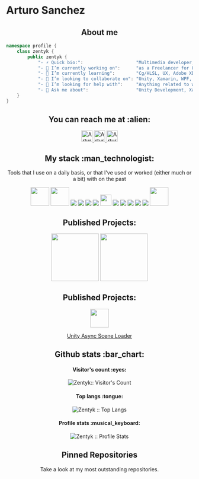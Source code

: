 # Arturo Sanchez

<h2 align="center">About me</h2>

```cs
namespace profile {
    class zentyk {
        public zentyk {
            "- ⚡ Quick bio:":                    "Multimedia developer, expert in Unity3D and Specialized .Net Developer",
            "- 🔭 I’m currently working on":      "as a Freelancer for Unity, WebAPIs and Mobile Projects",
            "- 🌱 I’m currently learning":        "Cg/HLSL, UX, Adobe XD Plugin Development and GraphQL",
            "- 👯 I’m looking to collaborate on": "Unity, Xamarin, WPF, WCF or ASP.net Projects",
            "- 🤔 I’m looking for help with":     "Anything related to what I am currently learning 😅",
            "- 💬 Ask me about":                  "Unity Development, Xamarin.Forms or anyting related to .Net technologies",
    }
}
```

<h2 align="center">You can reach me at :alien:</h2>

<p align="center">
   <a href="https://twitter.com/zentykdev">
    <img src="https://www.vectorlogo.zone/logos/twitter/twitter-icon.svg" alt="Arturo Sanchez LinkedIn Profile" height="30" width="30">
  </a>
    
  <a href="https://www.linkedin.com/in/zentykdev/">
    <img src="https://www.vectorlogo.zone/logos/linkedin/linkedin-icon.svg" alt="Arturo Sanchez LinkedIn Profile" height="30" width="30">
  </a>
  
  <a href="https://www.youtube.com/channel/UCXrJCF3eQsel1PvH0sIvY8Q">
    <img src="https://www.vectorlogo.zone/logos/youtube/youtube-icon.svg" alt="Arturo Sanchez YouTube Channel" height="30" width="30">
  </a>
</p>

<h2 align="center">My stack :man_technologist:</h2>

<p align="center">Tools that I use on a daily basis, or that I've used or worked (either much or a bit) with on the past</p>
<p align="center">
      <img src='https://www.vectorlogo.zone/logos/unity3d/unity3d-icon.svg' height='50px'>
      <img src='https://raw.githubusercontent.com/sammwyy/sammwyy/master/skills/csharp.png' height='50px'>
      <a src="https://www.w3schools.com/css/"><img src="https://img.icons8.com/color/48/000000/css3.png"/></a>
      <a src="https://www.w3schools.com/html/"><img src="https://img.icons8.com/color/48/000000/html-5.png"/></a>
      <a src="https://www.javascript.com/"><img src="https://img.icons8.com/color/48/000000/javascript.png"/></a>
      <a src="https://www.typescriptlang.org/"><img src="https://img.icons8.com/color/48/000000/typescript.png"/></a>
      <a src="https://vuejs.org/"><img src="https://vuejs.org/images/logo.png" heigth="30" width="30"/></a>
      <a src="https://visualstudio.microsoft.com/"><img src="https://img.icons8.com/color/48/000000/visual-studio.png"/></a>
      <a src="https://nodejs.org/"><img src="https://img.icons8.com/color/48/000000/nodejs.png"/></a>
      <a src="https://www.mongodb.com/"><img src="https://img.icons8.com/color/48/000000/mongodb.png"/></a>
      <a src="https://www.docker.com/"><img src="https://img.icons8.com/color/48/000000/docker.png"/></a>
      <a src="https://www.npmjs.com/"><img src="https://img.icons8.com/color/48/000000/npm.png"/></a>
      <img src='https://raw.githubusercontent.com/sammwyy/sammwyy/master/skills/php.png' height='50px'>
</p>

<h2 align="center">Published Projects:</h2>
<p align="center">
    <a href="https://play.google.com/store/apps/details?id=com.orthocana.runy"><img src="https://image.winudf.com/v2/image1/Y29tLm9ydGhvY2FuYS5ydW55X2ljb25fMTU3OTE2NDM5NF8wMjE/icon.png?w=170&fakeurl=1" heigth="128" width="128"/></a>
   <a href="https://www.cotocrafter.com/"><img src="https://cotocrafter.blob.core.windows.net/cotocrafter/Cotocrafter_Color.png?sv=2019-10-10&st=2021-01-03T03%3A58%3A00Z&se=2022-01-01T03%3A58%3A00Z&sr=b&sp=r&sig=Z3wLEofpWIN8F7c3uZtJyQoi9gK11lGrF2dQlQvIXyo%3D" heigth="128" width="128"/></a>
</p>

<h2 align="center">Published Projects:</h2>
<p align="center">
    <a href="https://www.notion.so/Unity-Async-Scene-Loader-fd53b69e400143c6abb397903f5bd020">    
        <p align="center">
            <img src='https://www.vectorlogo.zone/logos/unity3d/unity3d-icon.svg' height='50px'>
            <p align="center">
                Unity Async Scene Loader
            </p>
        </p>
    </a>    
</p>

<h2 align="center">Github stats :bar_chart:</h2>

<h4 align="center">Visitor's count :eyes:</h4>

<p align="center"><img src="https://profile-counter.glitch.me/{zentyk}/count.svg" alt="Zentyk:: Visitor's Count" /></p>

<h4 align="center">Top langs :tongue:</h4>

<p align="center"><img src="https://github-readme-stats.vercel.app/api/top-langs/?username=zentyk&langs_count=10&theme=tokyonight&layout=compact" alt="Zentyk :: Top Langs" /></p>

<h4 align="center">Profile stats :musical_keyboard:</h4>

<p align="center"><img src="https://github-readme-stats.vercel.app/api?username=zentyk&show_icons=true&theme=synthwave" alt="Zentyk :: Profile Stats" /></p>

<h2 align="center">Pinned Repositories</h2>
<p align="center">Take a look at my most outstanding repositories.</p>
